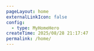 ```yaml
---
pageLayout: home
externalLinkIcon: false
config:
  - type: MyHomeHero
createTime: 2025/08/28 21:17:47
permalink: /home/
---
```

